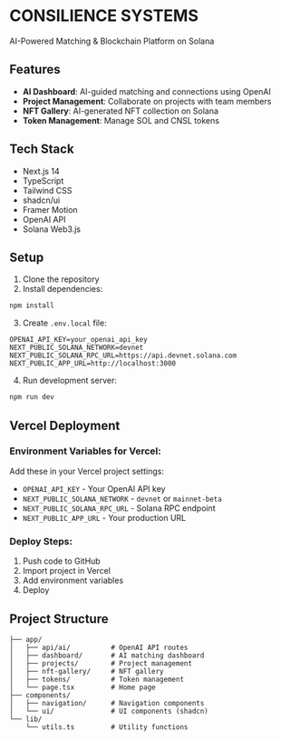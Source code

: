 # CONSILIENCE SYSTEMS

AI-Powered Matching & Blockchain Platform on Solana

## Features

- **AI Dashboard**: AI-guided matching and connections using OpenAI
- **Project Management**: Collaborate on projects with team members
- **NFT Gallery**: AI-generated NFT collection on Solana
- **Token Management**: Manage SOL and CNSL tokens

## Tech Stack

- Next.js 14
- TypeScript
- Tailwind CSS
- shadcn/ui
- Framer Motion
- OpenAI API
- Solana Web3.js

## Setup

1. Clone the repository
2. Install dependencies:
```bash
npm install
```

3. Create `.env.local` file:
```env
OPENAI_API_KEY=your_openai_api_key
NEXT_PUBLIC_SOLANA_NETWORK=devnet
NEXT_PUBLIC_SOLANA_RPC_URL=https://api.devnet.solana.com
NEXT_PUBLIC_APP_URL=http://localhost:3000
```

4. Run development server:
```bash
npm run dev
```

## Vercel Deployment

### Environment Variables for Vercel:

Add these in your Vercel project settings:

- `OPENAI_API_KEY` - Your OpenAI API key
- `NEXT_PUBLIC_SOLANA_NETWORK` - `devnet` or `mainnet-beta`
- `NEXT_PUBLIC_SOLANA_RPC_URL` - Solana RPC endpoint
- `NEXT_PUBLIC_APP_URL` - Your production URL

### Deploy Steps:

1. Push code to GitHub
2. Import project in Vercel
3. Add environment variables
4. Deploy

## Project Structure

```
├── app/
│   ├── api/ai/          # OpenAI API routes
│   ├── dashboard/       # AI matching dashboard
│   ├── projects/        # Project management
│   ├── nft-gallery/     # NFT gallery
│   ├── tokens/          # Token management
│   └── page.tsx         # Home page
├── components/
│   ├── navigation/      # Navigation components
│   └── ui/              # UI components (shadcn)
└── lib/
    └── utils.ts         # Utility functions
```
